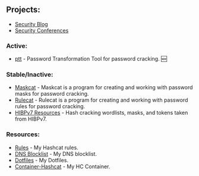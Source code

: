 ## Projects:
- [Security Blog](https://JakeWnuk.com)
- [Security Conferences](https://github.com/JakeWnuk/Security-Conferences)

### Active:
- [ptt](https://github.com/JakeWnuk/ptt) - Password Transformation Tool for password cracking. 🆕

### Stable/Inactive:
- [Maskcat](https://github.com/JakeWnuk/maskcat) - Maskcat is a program for creating and working with password masks for password cracking. 
- [Rulecat](https://github.com/JakeWnuk/rulecat) - Rulecat is a program for creating and working with password rules for password cracking.
- [HIBPv7 Resources](https://github.com/JakeWnuk/HIBPv7-Resources) - Hash cracking wordlists, masks, and tokens taken from HIBPv7.

### Resources:
- [Rules](https://github.com/JakeWnuk/rules) - My Hashcat rules.
- [DNS Blocklist](https://github.com/JakeWnuk/DNS-BlockList) - My DNS blocklist.
- [Dotfiles](https://github.com/JakeWnuk/Dotfiles) - My Dotfiles.
- [Container-Hashcat](https://github.com/JakeWnuk/Container-Hashcat) - My HC Container.
